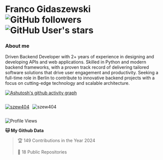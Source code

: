# Franco Gidaszewski &nbsp; <img src="https://komarev.com/ghpvc/?username=szew404" alt="" /> ![GitHub followers](https://img.shields.io/github/followers/szew404) ![GitHub User's stars](https://img.shields.io/github/stars/szew404)

### About me
Driven Backend Developer with 2+ years of experience in designing and developing APIs and web applications. Skilled in Python and modern backend frameworks, with a proven track record of delivering tailored software solutions that drive user engagement and productivity. Seeking a full-time role in Berlin to contribute to innovative backend projects with a focus on cutting-edge technology and scalable architecture.

[![Ashutosh's github activity graph](https://github-readme-activity-graph.vercel.app/graph?username=szew404&theme=github-compact)](https://github.com/ashutosh00710/github-readme-activity-graph)

<style>
.stats {
    display: flex;
    flex-direction: row;
    gap: 10px;
}
</style>

<div style="display: flex;
    flex-direction: row;
    gap: 10px;">
 <p align="left"> <a href="https://github.com/ryo-ma/github-profile-trophy"><img src="https://github-readme-stats.vercel.app/api/top-langs/?username=szew404&theme=vue-dark&show_icons=true&hide_border=true&layout=compact" alt="szew404" /></a> </p>
 <p align="left"><img src="https://github-readme-streak-stats.herokuapp.com/?user=szew404&theme=vue-dark&hide_border=true" alt="szew404" /></p>
</div>

<!--START_SECTION:waka-->

![Profile Views](http://img.shields.io/badge/Profile%20Views-30-blue)

**🐱 My Github Data** 

> 🏆 149 Contributions in the Year 2024
 > 
> 📜 18 Public Repositories 
 > 


<!--END_SECTION:waka-->
</details> 
